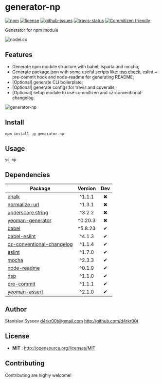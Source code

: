 # generator-np

[![npm](https://img.shields.io/npm/v/generator-np.svg)](https://www.npmjs.com/package/generator-np)
[![license](https://img.shields.io/npm/l/generator-np.svg)](http://opensource.org/licenses/MIT)
[![github-issues](https://img.shields.io/github/issues/d4rkr00t/generator-np.svg)](https://github.com/d4rkr00t/generator-np/issues)
[![travis-status](https://img.shields.io/travis/d4rkr00t/generator-np.svg)](https://travis-ci.org/d4rkr00t/generator-np)
[![Commitizen friendly](https://img.shields.io/badge/commitizen-friendly-brightgreen.svg)](http://commitizen.github.io/cz-cli/)

Generator for npm module

![nodei.co](https://nodei.co/npm/generator-np.png?downloads=true&downloadRank=true&stars=true)

## Features
* Generate npm module structure with babel, isparta and mocha;
* Generate package.json with some useful scripts like: [nsp check](https://www.npmjs.com/package/nsp), eslint + pre-commit hook and node-readme for generating README;
* [Optional] generate CLI boilerplate;
* [Optional] generate configs for travis and coveralls;
* [Optional] setup module to use commitizen and cz-conventional-changelog.

![generator-np](https://cloud.githubusercontent.com/assets/200119/10646398/8f24a78c-783b-11e5-9755-8f57f28ba187.png)

## Install

```
npm install -g generator-np
```

## Usage

```
yo np
```

## Dependencies

Package | Version | Dev
--- |:---:|:---:
[chalk](https://www.npmjs.com/package/chalk) | ^1.1.1 | ✖
[normalize-url](https://www.npmjs.com/package/normalize-url) | ^1.3.1 | ✖
[underscore.string](https://www.npmjs.com/package/underscore.string) | ^3.2.2 | ✖
[yeoman-generator](https://www.npmjs.com/package/yeoman-generator) | ^0.20.3 | ✖
[babel](https://www.npmjs.com/package/babel) | ^5.8.23 | ✔
[babel-eslint](https://www.npmjs.com/package/babel-eslint) | ^4.1.3 | ✔
[cz-conventional-changelog](https://www.npmjs.com/package/cz-conventional-changelog) | ^1.1.4 | ✔
[eslint](https://www.npmjs.com/package/eslint) | ^1.7.0 | ✔
[mocha](https://www.npmjs.com/package/mocha) | ^2.3.3 | ✔
[node-readme](https://www.npmjs.com/package/node-readme) | ^0.1.9 | ✔
[nsp](https://www.npmjs.com/package/nsp) | ^1.1.0 | ✔
[pre-commit](https://www.npmjs.com/package/pre-commit) | ^1.1.1 | ✔
[yeoman-assert](https://www.npmjs.com/package/yeoman-assert) | ^2.1.0 | ✔


## Author

Stanislav Sysoev <d4rkr00t@gmail.com> http://github.com/d4rkr00t

## License

 - **MIT** : http://opensource.org/licenses/MIT

## Contributing

Contributing are highly welcome!
